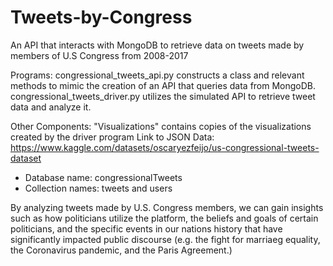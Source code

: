 # Tweets-by-Congress
An API that interacts with MongoDB to retrieve data on tweets made by members of U.S Congress from 2008-2017

Programs:
congressional_tweets_api.py constructs a class and relevant methods to mimic the creation of an API that queries data from MongoDB.
congressional_tweets_driver.py utilizes the simulated API to retrieve tweet data and analyze it.

Other Components:
"Visualizations" contains copies of the visualizations created by the driver program
Link to JSON Data: https://www.kaggle.com/datasets/oscaryezfeijo/us-congressional-tweets-dataset 
  - Database name: congressionalTweets
  - Collection names: tweets and users

By analyzing tweets made by U.S. Congress members, we can gain insights such as how politicians utilize the platform, the beliefs and goals of certain politicians, and the specific events in our nations history that have significantly impacted public discourse (e.g. the fight for marriaeg equality, the Coronavirus pandemic, and the Paris Agreement.)
